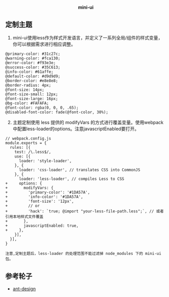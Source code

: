 <h4 align="center">
  mini-ui
</h4>

##  定制主题

1. mini-ui使用less作为样式开发语言，并定义了一系列全局/组件的样式变量，你可以根据需求进行相应调整。
```
@primary-color: #31c27c;  
@warning-color: #fca130;    
@error-color: #f93e3e;      
@success-color: #35C613;    
@info-color: #61affe;       
@default-color: #d9d9d9;    
@border-color: #e8e8e8;     
@border-radius: 4px;        
@font-size: 14px;           
@font-size-small: 12px;   
@font-size-large: 16px;    
@bg-color: #FAFAFA;       
@font-color: rgba(0, 0, 0, .65);    
@disabled-font-color: fade(@font-color, 30%);

```
2. 主题定制使用 less 提供的 modifyVars 的方式进行覆盖变量。使用webpack中配置less-loader的options。注意javascriptEnabled要打开。

```
// webpack.config.js
module.exports = {
  rules: [{
    test: /\.less$/,
    use: [{
      loader: 'style-loader',
    }, {
      loader: 'css-loader', // translates CSS into CommonJS
    }, {
      loader: 'less-loader', // compiles Less to CSS
+     options: {
+       modifyVars: {
+         'primary-color': '#1DA57A',
+         'info-color': '#1DA57A',
+         'font-size': '12px',
+         // or
+         'hack': `true; @import "your-less-file-path.less";`, // 或者引用本地样式文件覆盖
+       },
+       javascriptEnabled: true,
+     },
    }],
  }],
}

注意,定制主题后，less-loader 的处理范围不能过滤掉 node_modules 下的 mini-ui 包。
```

## 参考轮子

- [ant-design](https://github.com/ant-design/ant-design)

